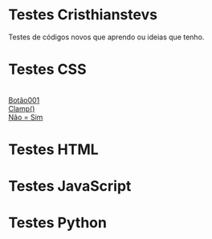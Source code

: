# Testes Cristhianstevs
 Testes de códigos novos que aprendo ou ideias que tenho.
# Testes CSS
<br>
<a href="css/botao/index.html">Botão001</a>
<br>
<a href="css/clamp/index.html">Clamp()</a>
<br>
<a href="css/nao=sim/index.html">Não = Sim</a>
<br>

# Testes HTML
# Testes JavaScript
# Testes Python